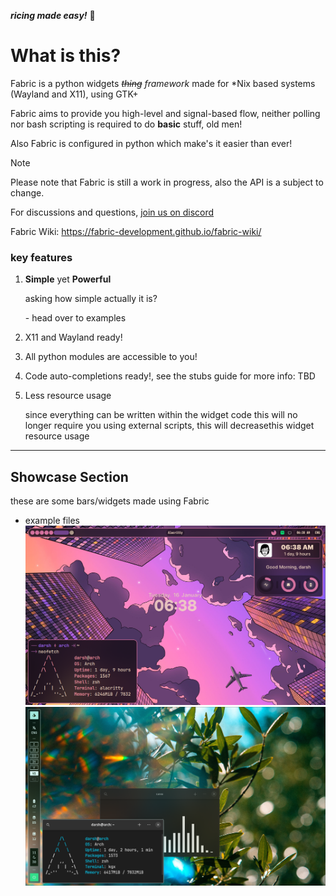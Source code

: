 _**ricing made easy!**_ 🍙
# What is this?
Fabric is a python widgets _~~thing~~ framework_   made for \*Nix based systems (Wayland and X11), using GTK+

Fabric aims to provide you high-level and signal-based flow, neither polling nor bash scripting is required to do **basic** stuff, old men!

Also Fabric is configured in python which make's it easier than ever!

> [!NOTE]
> Please note that Fabric is still a work in progress, also the API is a subject to change.

For discussions and questions, [join us on discord](https://discord.gg/3sDbYc9SZP)

Fabric Wiki: https://fabric-development.github.io/fabric-wiki/

### key features
1. **Simple** yet **Powerful**

	asking how simple actually it is?

	 \- head over to examples
1. X11 and Wayland ready!
2. All python modules are accessible to you!
3. Code  auto-completions ready!, see the stubs guide for more info: TBD
5. Less resource usage

	since everything can be written within the widget code this will no longer require you using external scripts, this will decreasethis widget resource usage

---
## Showcase Section
these are some bars/widgets made using Fabric
- example files
	![config can be found under the examples/bar and examples/side-panel directory](assets/example-files-bar-showcase.png)
    ![config can be found under the examples/vertical-bar directory](assets/example-files-vertical-bar-showcase.png)
